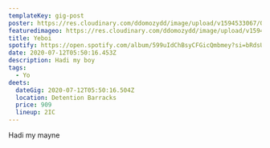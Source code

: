 ```yaml
---
templateKey: gig-post
poster: https://res.cloudinary.com/ddomozydd/image/upload/v1594533067/QQBorder_xdalsj.png
featuredimageo: https://res.cloudinary.com/ddomozydd/image/upload/v1594533067/QQBorder_xdalsj.png
title: Yeboi
spotify: https://open.spotify.com/album/599uIdChBsyCFGicQmbmey?si=bRdsUoCxTPGr7bBct3dUzg
date: 2020-07-12T05:50:16.453Z
description: Hadi my boy
tags:
  - Yo
deets:
  dateGig: 2020-07-12T05:50:16.504Z
  location: Detention Barracks
  price: 909
  lineup: 2IC
---
```

Hadi my mayne
